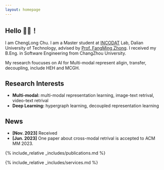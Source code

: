 ```yaml
---
layout: homepage
---
```


## Hello 🙋‍♂️！
I am ChengLong Chu. I am a Master student at [INCODAT](http://www.ubinec.org/) Lab, Dalian University of Technology,
advised by [Prof. FangMing Zhong](http://ubinec.org/zfm/cn/index.html). I received my B.Eng. in Software Engineering from
ChangZhou University.

My research foucuses on AI for Multi-modal represent aligin, transfer, decoupling, include HEH and MCGH.

## Research Interests

- **Multi-modal:** multi-modal representation learning, image-text retrival, video-text retrival
- **Deep Learning:** hypergraph learning, decoupled representation learning

## News

- **[Nov. 2023]** Received 
- **[Jun. 2023]** One paper about cross-modal retrival is accepted to ACM MM 2023.

{% include_relative _includes/publications.md %}

{% include_relative _includes/services.md %}
